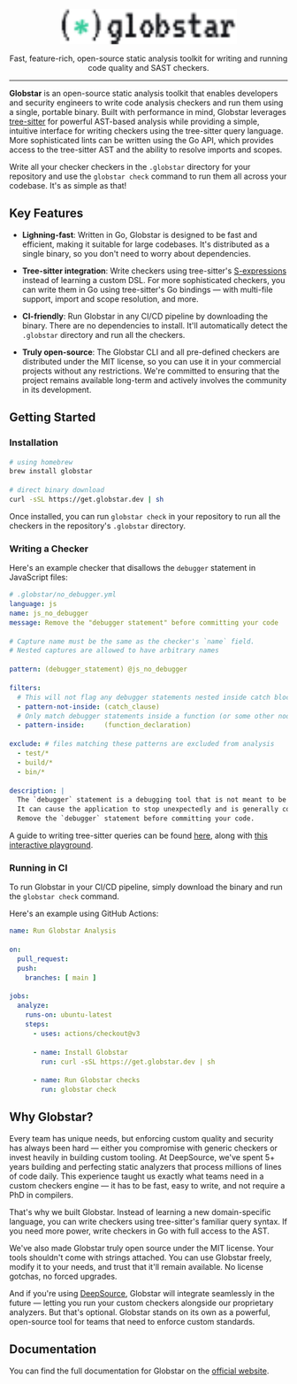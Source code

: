 <p align="center">
  <picture>
    <source media="(prefers-color-scheme: dark)" srcset="./docs/public/img/logo-wordmark-dark.svg">
    <img alt="Globstar" src="./docs/public/img/logo-wordmark.svg" height="64">
  </picture>
  <p align="center">Fast, feature-rich, open-source static analysis toolkit for writing and running code quality and SAST checkers.</p>
  <hr />
</p>

**Globstar** is an open-source static analysis toolkit that enables developers and security engineers to write code analysis checkers and run them using a single, portable binary. Built with performance in mind, Globstar leverages [tree-sitter](https://tree-sitter.github.io/tree-sitter/) for powerful AST-based analysis while providing a simple, intuitive interface for writing checkers using the tree-sitter query language. More sophisticated lints can be written using the Go API, which provides access to the tree-sitter AST and the ability to resolve imports and scopes.

Write all your checker checkers in the `.globstar` directory for your repository and use the `globstar check` command to run them all across your codebase. It's as simple as that!

## Key Features

* **Lighning-fast**: Written in Go, Globstar is designed to be fast and efficient, making it suitable for large codebases. It's distributed as a single binary, so you don't need to worry about dependencies.

* **Tree-sitter integration**: Write checkers using tree-sitter's [S-expressions](https://tree-sitter.github.io/tree-sitter/using-parsers/queries/1-syntax.html) instead of learning a custom DSL. For more sophisticated checkers, you can write them in Go using tree-sitter's Go bindings — with multi-file support, import and scope resolution, and more.

* **CI-friendly**: Run Globstar in any CI/CD pipeline by downloading the binary. There are no dependencies to install. It'll automatically detect the `.globstar` directory and run all the checkers.

* **Truly open-source**: The Globstar CLI and all pre-defined checkers are distributed under the MIT license, so you can use it in your commercial projects without any restrictions. We're committed to ensuring that the project remains available long-term and actively involves the community in its development.

## Getting Started

### Installation

```bash
# using homebrew
brew install globstar

# direct binary download
curl -sSL https://get.globstar.dev | sh
```

Once installed, you can run `globstar check` in your repository to run all the checkers in the repository's `.globstar` directory.

### Writing a Checker

Here's an example checker that disallows the `debugger` statement in JavaScript files:

```yml
# .globstar/no_debugger.yml
language: js 
name: js_no_debugger 
message: Remove the "debugger statement" before committing your code

# Capture name must be the same as the checker's `name` field.
# Nested captures are allowed to have arbitrary names

pattern: (debugger_statement) @js_no_debugger 

filters:
  # This will not flag any debugger statements nested inside catch blocks
  - pattern-not-inside: (catch_clause)
  # Only match debugger statements inside a function (or some other node that is inside a function)
  - pattern-inside:     (function_declaration)

exclude: # files matching these patterns are excluded from analysis
  - test/*
  - build/*
  - bin/*

description: |
  The `debugger` statement is a debugging tool that is not meant to be committed to the repository.
  It can cause the application to stop unexpectedly and is generally considered bad practice.
  Remove the `debugger` statement before committing your code.
```

A guide to writing tree-sitter queries can be found [here](https://tree-sitter.github.io/tree-sitter/using-parsers/queries/index.html), along with [this interactive playground](https://tree-sitter.github.io/tree-sitter/7-playground.html).

### Running in CI

To run Globstar in your CI/CD pipeline, simply download the binary and run the `globstar check` command.

Here's an example using GitHub Actions:

```yaml
name: Run Globstar Analysis

on:
  pull_request:
  push:
    branches: [ main ]

jobs:
  analyze:
    runs-on: ubuntu-latest
    steps:
      - uses: actions/checkout@v3
            
      - name: Install Globstar
        run: curl -sSL https://get.globstar.dev | sh

      - name: Run Globstar checks
        run: globstar check
```

## Why Globstar?

Every team has unique needs, but enforcing custom quality and security has always been hard — either you compromise with generic checkers or invest heavily in building custom tooling. At DeepSource, we've spent 5+ years building and perfecting static analyzers that process millions of lines of code daily. This experience taught us exactly what teams need in a custom checkers engine — it has to be fast, easy to write, and not require a PhD in compilers.

That's why we built Globstar. Instead of learning a new domain-specific language, you can write checkers using tree-sitter's familiar query syntax. If you need more power, write checkers in Go with full access to the AST.

We've also made Globstar truly open source under the MIT license. Your tools shouldn't come with strings attached. You can use Globstar freely, modify it to your needs, and trust that it'll remain available. No license gotchas, no forced upgrades.

And if you're using [DeepSource](https://deepsource.com), Globstar will integrate seamlessly in the future — letting you run your custom checkers alongside our proprietary analyzers. But that's optional. Globstar stands on its own as a powerful, open-source tool for teams that need to enforce custom standards.


## Documentation

You can find the full documentation for Globstar on the [official website](https://globstar.dev).
